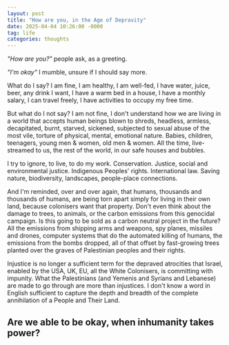 ```yaml
---
layout: post
title: "How are you, in the Age of Depravity"
date: 2025-04-04 10:26:00 -0000
tag: life
categories: thoughts
---
```


*"How are you?"* people ask, as a greeting.

*"I'm okay"* I mumble, unsure if I should say more.

What do I say? I am fine, I am healthy, I am well-fed, I have water, juice, beer, any drink I want, I have a warm bed in a house, I have a monthly salary, I can travel freely, I have activities to occupy my free time.

But what do I not say? I am not fine, I don't understand how we are living in a world that accepts human beings blown to shreds, headless, armless, decapitated, burnt, starved, sickened, subjected to sexual abuse of the most vile, torture of physical, mental, emotional nature. Babies, children, teenagers, young men & women, old men & women. All the time, live-streamed to us, the rest of the world, in our safe houses and bubbles. 

I try to ignore, to live, to do my work. Conservation. Justice, social and environmental justice. Indigenous Peoples' rights. International law. Saving nature, biodiversity, landscapes, people-place connections.

And I'm reminded, over and over again, that humans, thousands and thousands of humans, are being torn apart simply for living in their own land, because colonisers want that property. Don't even think about the damage to trees, to animals, or the carbon emissions from this genocidal campaign. Is this going to be sold as a carbon neutral project in the future? All the emissions from shipping arms and weapons, spy planes, missiles and drones, computer systems that do the automated killing of humans, the emissions from the bombs dropped, all of that offset by fast-growing trees planted over the graves of Palestinian peoples and their rights. 


Injustice is no longer a sufficient term for the depraved atrocities that Israel, enabled by the USA, UK, EU, all the White Colonisers, is committing with impunity. What the Palestinians (and Yemenis and Syrians and Lebanese) are made to go through are more than injustices. I don't know a word in English sufficient to capture the depth and breadth of the complete annihilation of a People and Their Land. 

## Are we able to be okay, when inhumanity takes power? 

